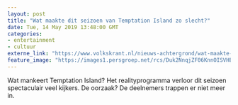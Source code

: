 ```yaml
---
layout: post
title: "Wat maakte dit seizoen van Temptation Island zo slecht?"
date: Tue, 14 May 2019 13:48:00 GMT
categories: 
- entertainment 
- cultuur 
externe_link: "https://www.volkskrant.nl/nieuws-achtergrond/wat-maakte-dit-seizoen-van-temptation-island-zo-slecht~b552c513/"
feature_image: "https://images1.persgroep.net/rcs/Duk2NnqjZF06KnnOISVHE1NM_24/diocontent/147720085/_crop/0/735/3142/3145/_fill/320/320?appId=93a17a8fd81db0de025c8abd1cca1279&quality=0.85"
---
```


Wat mankeert Temptation Island? Het realityprogramma verloor dit seizoen spectaculair veel kijkers. De oorzaak? De deelnemers trappen er niet meer in.

